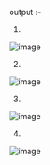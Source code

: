 output :- 

1.
![image](https://user-images.githubusercontent.com/121419206/212460067-be61161f-608a-4c6f-810b-7340a0158bbf.png)


2.
![image](https://user-images.githubusercontent.com/121419206/212460117-5119e0be-b2c5-4db1-936a-41d55e0cdfcd.png)


3.
![image](https://user-images.githubusercontent.com/121419206/212460163-a93b22a9-f197-4d4b-abaa-07e7aee087a2.png)


4.
![image](https://user-images.githubusercontent.com/121419206/212460200-b9fe737d-1cfb-4dca-8b1f-9aebf11403f5.png)
